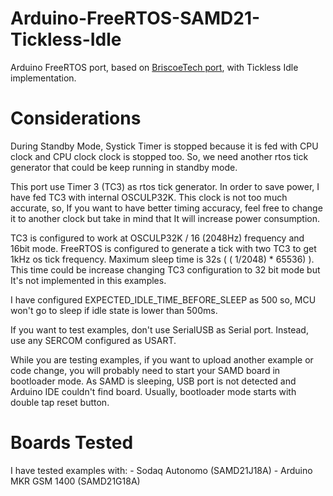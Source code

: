 # Arduino-FreeRTOS-SAMD21-Tickless-Idle

Arduino FreeRTOS port, based on [BriscoeTech port](https://github.com/BriscoeTech/Arduino-FreeRTOS-SAMD21), with Tickless Idle implementation.

# Considerations

During Standby Mode, Systick Timer is stopped because it is fed with CPU clock and CPU clock clock is stopped too. So, we need another rtos tick generator that could be keep running in standby mode. 

This port use Timer 3 (TC3) as rtos tick generator. In order to save power, I have fed TC3 with internal OSCULP32K. This clock is not too much accurate, so, If you want to have better timing accuracy, feel free to change it to another clock but take in mind that It will increase power consumption.

TC3 is configured to work at OSCULP32K / 16 (2048Hz) frequency and 16bit mode. FreeRTOS is configured to generate a tick with two TC3 to get 1kHz os tick frequency. Maximum sleep time is 32s ( ( 1/2048) * 65536) ). This time could be increase changing TC3 configuration to 32 bit mode but It's not implemented in this examples.

I have configured EXPECTED_IDLE_TIME_BEFORE_SLEEP as 500 so, MCU won't go to sleep if idle state is lower than 500ms.

If you want to test examples, don't use SerialUSB as Serial port. Instead, use any SERCOM configured as USART.

While you are testing examples, if you want to upload another example or code change, you will probably need to start your SAMD board in bootloader mode. As SAMD is sleeping, USB port is not detected and Arduino IDE couldn't find board. Usually, bootloader mode starts with double tap reset button.

# Boards Tested

I have tested examples with:
    - Sodaq Autonomo (SAMD21J18A)
    - Arduino MKR GSM 1400 (SAMD21G18A)